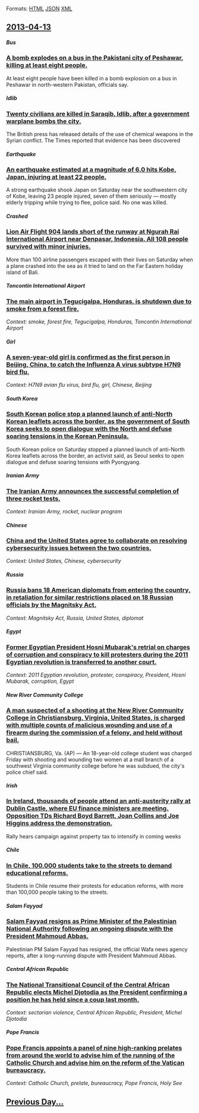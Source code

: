 
Formats: [HTML](2013/04/13/index.html)  [JSON](2013/04/13/index.json)  [XML](2013/04/13/index.xml)  

## [2013-04-13](/news/2013/04/13/index.md)

##### Bus
### [A bomb explodes on a bus in the Pakistani city of Peshawar, killing at least eight people. ](/news/2013/04/13/a-bomb-explodes-on-a-bus-in-the-pakistani-city-of-peshawar-killing-at-least-eight-people.md)
At least eight people have been killed in a bomb explosion on a bus in Peshawar in north-western Pakistan, officials say.

##### Idlib
### [Twenty civilians are killed in Saraqib, Idlib, after a government warplane bombs the city. ](/news/2013/04/13/twenty-civilians-are-killed-in-saraqib-idlib-after-a-government-warplane-bombs-the-city.md)
The British press has released details of the use of chemical weapons in the Syrian conflict. The Times reported that evidence has been discovered

##### Earthquake
### [An earthquake estimated at a magnitude of 6.0 hits Kobe, Japan, injuring at least 22 people. ](/news/2013/04/13/an-earthquake-estimated-at-a-magnitude-of-6-0-hits-kobe-japan-injuring-at-least-22-people.md)
A strong earthquake shook Japan on Saturday near the southwestern city of Kobe, leaving 23 people injured, seven of them seriously &mdash; mostly elderly tripping while trying to flee, police said. No one was killed.

##### Crashed
### [Lion Air Flight 904 lands short of the runway at Ngurah Rai International Airport near Denpasar, Indonesia. All 108 people survived with minor injuries. ](/news/2013/04/13/lion-air-flight-904-lands-short-of-the-runway-at-ngurah-rai-international-airport-near-denpasar-indonesia-all-108-people-survived-with-min.md)
More than 100 airline passengers escaped with their lives on Saturday when a plane crashed into the sea as it tried to land on the Far Eastern holiday island of Bali.

##### Toncontin International Airport
### [The main airport in Tegucigalpa, Honduras, is shutdown due to smoke from a forest fire. ](/news/2013/04/13/the-main-airport-in-tegucigalpa-honduras-is-shutdown-due-to-smoke-from-a-forest-fire.md)
_Context: smoke, forest fire, Tegucigalpa, Honduras, Toncontin International Airport_

##### Girl
### [A seven-year-old girl is confirmed as the first person in Beijing, China, to catch the Influenza A virus subtype H7N9 bird flu. ](/news/2013/04/13/a-seven-year-old-girl-is-confirmed-as-the-first-person-in-beijing-china-to-catch-the-influenza-a-virus-subtype-h7n9-bird-flu.md)
_Context: H7N9 avian flu virus, bird flu, girl, Chinese, Beijing_

##### South Korea
### [South Korean police stop a planned launch of anti-North Korean leaflets across the border, as the government of South Korea seeks to open dialogue with the North and defuse soaring tensions in the Korean Peninsula. ](/news/2013/04/13/south-korean-police-stop-a-planned-launch-of-anti-north-korean-leaflets-across-the-border-as-the-government-of-south-korea-seeks-to-open-di.md)
South Korean police on Saturday stopped a planned launch of anti-North Korea leaflets across the border, an activist said, as Seoul seeks to open dialogue and defuse soaring tensions with Pyongyang.

##### Iranian Army
### [The Iranian Army announces the successful completion of three rocket tests. ](/news/2013/04/13/the-iranian-army-announces-the-successful-completion-of-three-rocket-tests.md)
_Context: Iranian Army, rocket, nuclear program_

##### Chinese
### [China and the United States agree to collaborate on resolving cybersecurity issues between the two countries. ](/news/2013/04/13/china-and-the-united-states-agree-to-collaborate-on-resolving-cybersecurity-issues-between-the-two-countries.md)
_Context: United States, Chinese, cybersecurity_

##### Russia
### [Russia bans 18 American diplomats from entering the country, in retaliation for similar restrictions placed on 18 Russian officials by the Magnitsky Act. ](/news/2013/04/13/russia-bans-18-american-diplomats-from-entering-the-country-in-retaliation-for-similar-restrictions-placed-on-18-russian-officials-by-the-m.md)
_Context: Magnitsky Act, Russia, United States, diplomat_

##### Egypt
### [Former Egyptian President Hosni Mubarak's retrial on charges of corruption and conspiracy to kill protesters during the 2011 Egyptian revolution is transferred to another court. ](/news/2013/04/13/former-egyptian-president-hosni-mubarak-s-retrial-on-charges-of-corruption-and-conspiracy-to-kill-protesters-during-the-2011-egyptian-revolu.md)
_Context: 2011 Egyptian revolution, protester, conspiracy, President, Hosni Mubarak, corruption, Egypt_

##### New River Community College
### [A man suspected of a shooting at the New River Community College in Christiansburg, Virginia, United States, is charged with multiple counts of malicious wounding and use of a firearm during the commission of a felony, and held without bail. ](/news/2013/04/13/a-man-suspected-of-a-shooting-at-the-new-river-community-college-in-christiansburg-virginia-united-states-is-charged-with-multiple-counts.md)
CHRISTIANSBURG, Va. (AP) — An 18-year-old college student was charged Friday with shooting and wounding two women at a mall branch of a southwest Virginia community college before he was subdued, the city&#x27;s police chief said.

##### Irish
### [In Ireland, thousands of people attend an anti-austerity rally at Dublin Castle, where EU finance ministers are meeting. Opposition TDs Richard Boyd Barrett, Joan Collins and Joe Higgins address the demonstration. ](/news/2013/04/13/in-ireland-thousands-of-people-attend-an-anti-austerity-rally-at-dublin-castle-where-eu-finance-ministers-are-meeting-opposition-tds-rich.md)
Rally hears campaign against property tax to intensify in coming weeks 

##### Chile
### [In Chile, 100,000 students take to the streets to demand educational reforms. ](/news/2013/04/13/in-chile-100-000-students-take-to-the-streets-to-demand-educational-reforms.md)
Students in Chile resume their protests for education reforms, with more than 100,000 people taking to the streets.

##### Salam Fayyad
### [Salam Fayyad resigns as Prime Minister of the Palestinian National Authority following an ongoing dispute with the President Mahmoud Abbas. ](/news/2013/04/13/salam-fayyad-resigns-as-prime-minister-of-the-palestinian-national-authority-following-an-ongoing-dispute-with-the-president-mahmoud-abbas.md)
Palestinian PM Salam Fayyad has resigned, the official Wafa news agency reports, after a long-running dispute with President Mahmoud Abbas.

##### Central African Republic
### [The National Transitional Council of the Central African Republic elects Michel Djotodia as the President confirming a position he has held since a coup last month. ](/news/2013/04/13/the-national-transitional-council-of-the-central-african-republic-elects-michel-djotodia-as-the-president-confirming-a-position-he-has-held.md)
_Context: sectarian violence, Central African Republic, President, Michel Djotodia_

##### Pope Francis
### [Pope Francis appoints a panel of nine high-ranking prelates from around the world to advise him of the running of the Catholic Church and advise him on the reform of the Vatican bureaucracy. ](/news/2013/04/13/pope-francis-appoints-a-panel-of-nine-high-ranking-prelates-from-around-the-world-to-advise-him-of-the-running-of-the-catholic-church-and-ad.md)
_Context: Catholic Church, prelate, bureaucracy, Pope Francis, Holy See_

## [Previous Day...](/news/2013/04/12/index.md)

